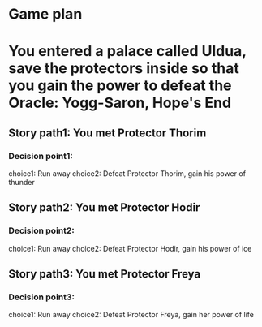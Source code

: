# Game plan

# You entered a palace called Uldua, save the protectors inside so that you gain the power to defeat the Oracle: Yogg-Saron, Hope's End

## Story path1: You met Protector Thorim
### Decision point1:
choice1: Run away
choice2: Defeat Protector Thorim, gain his power of thunder

## Story path2: You met Protector Hodir
### Decision point2:
choice1: Run away
choice2: Defeat Protector Hodir, gain his power of ice

## Story path3: You met Protector Freya
### Decision point3:
choice1: Run away
choice2: Defeat Protector Freya, gain her power of life

